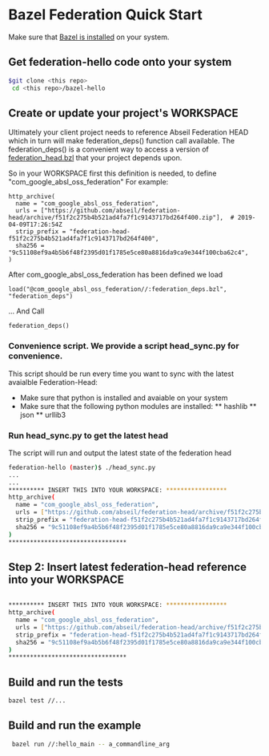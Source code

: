 #  Bazel Federation Quick Start #

Make sure that [Bazel is installed](https://docs.bazel.build/versions/master/install.html)
on your system.


## Get federation-hello code onto your system

```bash
$git clone <this repo>
 cd <this repo>/bazel-hello

```

## Create or update your project's WORKSPACE
Ultimately your client project needs to reference Abseil Federation HEAD which in turn will make federation_deps() function call available. The federation_deps() is a convenient way to access a version of [federation_head.bzl](https://github.com/abseil/federation-head/blob/master/federation_deps.bzl) that your project depends upon.


So in your WORKSPACE first this definition is needed, to define "com_google_absl_oss_federation"
For example:
```
http_archive(
  name = "com_google_absl_oss_federation",
  urls = ["https://github.com/abseil/federation-head/archive/f51f2c275b4b521ad4fa7f1c9143717bd264f400.zip"],  # 2019-04-09T17:26:54Z
  strip_prefix = "federation-head-f51f2c275b4b521ad4fa7f1c9143717bd264f400",
  sha256 = "9c51108ef9a4b5b6f48f2395d01f1785e5ce80a8816da9ca9e344f100cba62c4",
)
```
After com_google_absl_oss_federation has been defined we load 
```
load("@com_google_absl_oss_federation//:federation_deps.bzl", "federation_deps")
```
... And Call
```
federation_deps()
```

### Convenience script. We provide a script head_sync.py for convenience. 
This script should be run every time you want to sync with the latest avaialble Federation-Head:

* Make sure that python is installed and avaiable on your system
* Make sure that the following python modules are installed:
** hashlib
** json
** urllib3


### Run head_sync.py to get the latest head 
The script will run and output the latest state of the federation head
```bash
federation-hello (master)$ ./head_sync.py
...
...
********** INSERT THIS INTO YOUR WORKSPACE: *****************
http_archive(
  name = "com_google_absl_oss_federation",
  urls = ["https://github.com/abseil/federation-head/archive/f51f2c275b4b521ad4fa7f1c9143717bd264f400.zip"],  # 2019-04-09T17:26:54Z
  strip_prefix = "federation-head-f51f2c275b4b521ad4fa7f1c9143717bd264f400",
  sha256 = "9c51108ef9a4b5b6f48f2395d01f1785e5ce80a8816da9ca9e344f100cba62c4",
)
*********************************
```


## Step 2: Insert latest federation-head reference into your WORKSPACE
```bash

********** INSERT THIS INTO YOUR WORKSPACE: *****************
http_archive(
  name = "com_google_absl_oss_federation",
  urls = ["https://github.com/abseil/federation-head/archive/f51f2c275b4b521ad4fa7f1c9143717bd264f400.zip"],  # 2019-04-09T17:26:54Z
  strip_prefix = "federation-head-f51f2c275b4b521ad4fa7f1c9143717bd264f400",
  sha256 = "9c51108ef9a4b5b6f48f2395d01f1785e5ce80a8816da9ca9e344f100cba62c4",
)
*********************************
```


## Build and run the tests

```bash
bazel test //...
```

## Build and run the example

```bash
 bazel run //:hello_main -- a_commandline_arg
```
